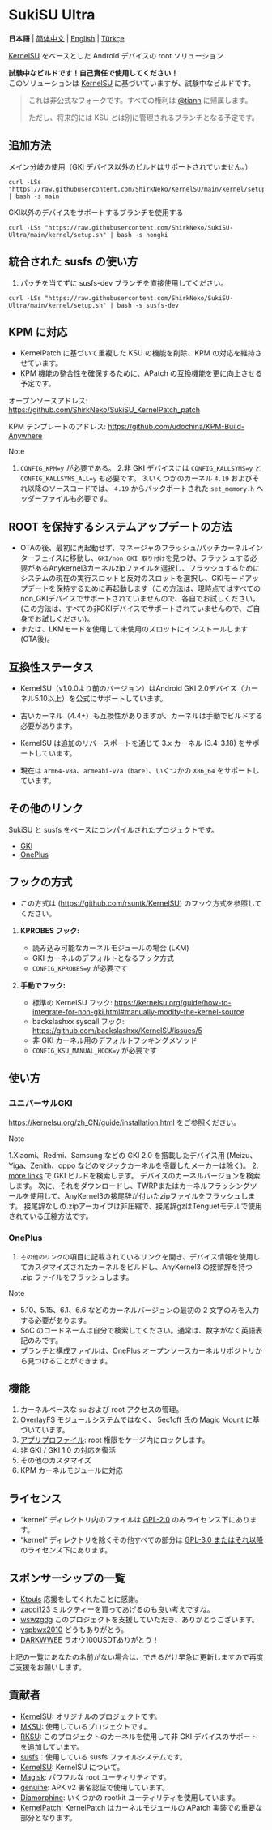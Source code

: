 # SukiSU Ultra

**日本語** | [简体中文](README.md) | [English](README-en.md) | [Türkçe](README-tr.md)

[KernelSU](https://github.com/tiann/KernelSU) をベースとした Android デバイスの root ソリューション

**試験中なビルドです！自己責任で使用してください！**<br>
このソリューションは [KernelSU](https://github.com/tiann/KernelSU) に基づいていますが、試験中なビルドです。

> これは非公式なフォークです。すべての権利は [@tiann](https://github.com/tiann) に帰属します。
>
> ただし、将来的には KSU とは別に管理されるブランチとなる予定です。

## 追加方法

メイン分岐の使用（GKI デバイス以外のビルドはサポートされていません。）
```
curl -LSs "https://raw.githubusercontent.com/ShirkNeko/KernelSU/main/kernel/setup.sh" | bash -s main
```

GKI以外のデバイスをサポートするブランチを使用する
```
curl -LSs "https://raw.githubusercontent.com/ShirkNeko/SukiSU-Ultra/main/kernel/setup.sh" | bash -s nongki
```

## 統合された susfs の使い方

1. パッチを当てずに susfs-dev ブランチを直接使用してください。
```
curl -LSs "https://raw.githubusercontent.com/ShirkNeko/SukiSU-Ultra/main/kernel/setup.sh" | bash -s susfs-dev
```

## KPM に対応

- KernelPatch に基づいて重複した KSU の機能を削除、KPM の対応を維持させています。
- KPM 機能の整合性を確保するために、APatch の互換機能を更に向上させる予定です。

オープンソースアドレス: https://github.com/ShirkNeko/SukiSU_KernelPatch_patch

KPM テンプレートのアドレス: https://github.com/udochina/KPM-Build-Anywhere

> [!Note]
> 1. `CONFIG_KPM=y` が必要である。
> 2.非 GKI デバイスには `CONFIG_KALLSYMS=y` と `CONFIG_KALLSYMS_ALL=y` も必要です。
> 3.いくつかのカーネル `4.19` およびそれ以降のソースコードでは、 `4.19` からバックポートされた `set_memory.h` ヘッダーファイルも必要です。


## ROOT を保持するシステムアップデートの方法
- OTAの後、最初に再起動せず、マネージャのフラッシュ/パッチカーネルインターフェイスに移動し、`GKI/non_GKI 取り付け`を見つけ、フラッシュする必要があるAnykernel3カーネルzipファイルを選択し、フラッシュするためにシステムの現在の実行スロットと反対のスロットを選択し、GKIモードアップデートを保持するために再起動します（この方法は、現時点ではすべてのnon_GKIデバイスでサポートされていませんので、各自でお試しください。 (この方法は、すべての非GKIデバイスでサポートされていませんので、ご自身でお試しください)。
- または、LKMモードを使用して未使用のスロットにインストールします(OTA後)。

## 互換性ステータス
- KernelSU（v1.0.0より前のバージョン）はAndroid GKI 2.0デバイス（カーネル5.10以上）を公式にサポートしています。

- 古いカーネル（4.4+）も互換性がありますが、カーネルは手動でビルドする必要があります。

- KernelSU は追加のリバースポートを通じて 3.x カーネル (3.4-3.18) をサポートしています。

- 現在は `arm64-v8a`、`armeabi-v7a (bare)`、いくつかの `X86_64` をサポートしています。

## その他のリンク

SukiSU と susfs をベースにコンパイルされたプロジェクトです。

- [GKI](https://github.com/ShirkNeko/GKI_KernelSU_SUSFS) 
- [OnePlus](https://github.com/ShirkNeko/Action_OnePlus_MKSU_SUSFS)

## フックの方式

- この方式は (https://github.com/rsuntk/KernelSU) のフック方式を参照してください。

1. **KPROBES フック:**
    - 読み込み可能なカーネルモジュールの場合 (LKM)
    - GKI カーネルのデフォルトとなるフック方式
    - `CONFIG_KPROBES=y` が必要です

2. **手動でフック:**
    - 標準の KernelSU フック: https://kernelsu.org/guide/how-to-integrate-for-non-gki.html#manually-modify-the-kernel-source
    - backslashxx syscall フック: https://github.com/backslashxx/KernelSU/issues/5
    - 非 GKI カーネル用のデフォルトフッキングメソッド
    - `CONFIG_KSU_MANUAL_HOOK=y` が必要です

## 使い方

### ユニバーサルGKI

https://kernelsu.org/zh_CN/guide/installation.html をご参照ください。

> [!Note]
> 1.Xiaomi、Redmi、Samsung などの GKI 2.0 を搭載したデバイス用 (Meizu、Yiga、Zenith、oppo などのマジックカーネルを搭載したメーカーは除く)。
> 2. [more links](#%E6%9B%B4%E5%A4%9A%E9%93%BE%E6%8E%A5) で GKI ビルドを検索します。 デバイスのカーネルバージョンを検索します。 次に、それをダウンロードし、TWRPまたはカーネルフラッシングツールを使用して、AnyKernel3の接尾辞が付いたzipファイルをフラッシュします。
> 接尾辞なしの.zipアーカイブは非圧縮で、接尾辞gzはTenguetモデルで使用されている圧縮方法です。
### OnePlus

1. `その他のリンク`の項目に記載されているリンクを開き、デバイス情報を使用してカスタマイズされたカーネルをビルドし、AnyKernel3 の接頭辞を持つ .zip ファイルをフラッシュします。

> [!Note]
> - 5.10、5.15、6.1、6.6 などのカーネルバージョンの最初の 2 文字のみを入力する必要があります。
> - SoC のコードネームは自分で検索してください。通常は、数字がなく英語表記のみです。
> - ブランチと構成ファイルは、OnePlus オープンソースカーネルリポジトリから見つけることができます。

## 機能

1. カーネルベースな `su` および root アクセスの管理。
2. [OverlayFS](https://en.wikipedia.org/wiki/OverlayFS) モジュールシステムではなく、 5ec1cff 氏の [Magic Mount](https://github.com/5ec1cff/KernelSU) に基づいています。
3. [アプリプロファイル](https://kernelsu.org/guide/app-profile.html): root 権限をケージ内にロックします。 
4. 非 GKI / GKI 1.0 の対応を復活
5. その他のカスタマイズ
6. KPM カーネルモジュールに対応

## ライセンス

- “kernel” ディレクトリ内のファイルは [GPL-2.0](https://www.gnu.org/licenses/old-licenses/gpl-2.0.ja.html) のみライセンス下にあります。
- “kernel” ディレクトリを除くその他すべての部分は [GPL-3.0 またはそれ以降](https://www.gnu.org/licenses/gpl-3.0.html) のライセンス下にあります。

## スポンサーシップの一覧

- [Ktouls](https://github.com/Ktouls) 応援をしてくれたことに感謝。
- [zaoqi123](https://github.com/zaoqi123) ミルクティーを買ってあげるのも良い考えですね。
- [wswzgdg](https://github.com/wswzgdg) このプロジェクトを支援していただき、ありがとうございます。
- [yspbwx2010](https://github.com/yspbwx2010) どうもありがとう。
- [DARKWWEE](https://github.com/DARKWWEE) ラオウ100USDTありがとう！

上記の一覧にあなたの名前がない場合は、できるだけ早急に更新しますので再度ご支援をお願いします。

## 貢献者

- [KernelSU](https://github.com/tiann/KernelSU): オリジナルのプロジェクトです。
- [MKSU](https://github.com/5ec1cff/KernelSU): 使用しているプロジェクトです。
- [RKSU](https://github.com/rsuntk/KernelsU): このプロジェクトのカーネルを使用して非 GKI デバイスのサポートを追加しています。
- [susfs](https://gitlab.com/simonpunk/susfs4ksu)：使用している susfs ファイルシステムです。
- [KernelSU](https://git.zx2c4.com/kernel-assisted-superuser/about/): KernelSU について。
- [Magisk](https://github.com/topjohnwu/Magisk): パワフルな root ユーティリティです。
- [genuine](https://github.com/brevent/genuine/): APK v2 署名認証で使用しています。
- [Diamorphine](https://github.com/m0nad/Diamorphine): いくつかの rootkit ユーティリティを使用しています。
- [KernelPatch](https://github.com/bmax121/KernelPatch): KernelPatch はカーネルモジュールの APatch 実装での重要な部分となります。
